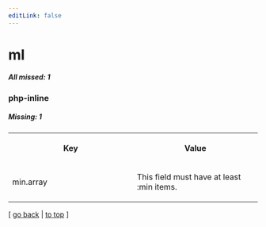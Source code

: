 ```yaml
---
editLink: false
---
```


# ml

##### All missed: 1


### php-inline

##### Missing: 1

<table width="100%">
<tr><th width="50%">

Key

</th><th width="50%">

Value

</th></tr>
<tr><td width="50%">

min.array

</td><td width="50%">

This field must have at least :min items.

</td></tr>
</table>

[ [go back](../status.md) | [to top](#) ]

